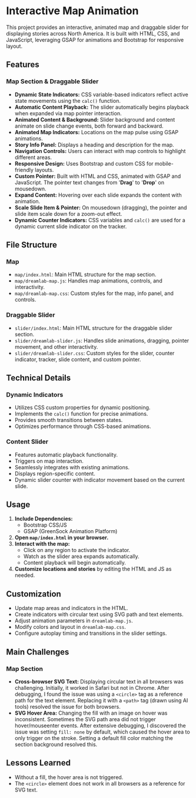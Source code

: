 
# Interactive Map Animation

This project provides an interactive, animated map and draggable slider for displaying stories across North America. It is built with HTML, CSS, and JavaScript, leveraging GSAP for animations and Bootstrap for responsive layout.

## Features

### Map Section & Draggable Slider
- **Dynamic State Indicators:** CSS variable-based indicators reflect active state movements using the `calc()` function.
- **Automatic Content Playback:** The slider automatically begins playback when expanded via map pointer interaction.
- **Animated Content & Background:** Slider background and content animate on slide change events, both forward and backward.
- **Animated Map Indicators:** Locations on the map pulse using GSAP animations.
- **Story Info Panel:** Displays a heading and description for the map.
- **Navigation Controls:** Users can interact with map controls to highlight different areas.
- **Responsive Design:** Uses Bootstrap and custom CSS for mobile-friendly layouts.
- **Custom Pointer:** Built with HTML and CSS, animated with GSAP and JavaScript. The pointer text changes from '**Drag**' to '**Drop**' on mousedown.
- **Expand Content:** Hovering over each slide expands the content with animation.
- **Scale Slide Item & Pointer:** On mousedown (dragging), the pointer and slide item scale down for a zoom-out effect.
- **Dynamic Counter Indicators:** CSS variables and `calc()` are used for a dynamic current slide indicator on the tracker.

## File Structure

### Map
- `map/index.html`: Main HTML structure for the map section.
- `map/dreamlab-map.js`: Handles map animations, controls, and interactivity.
- `map/dreamlab-map.css`: Custom styles for the map, info panel, and controls.

### Draggable Slider
- `slider/index.html`: Main HTML structure for the draggable slider section.
- `slider/dreamlab-slider.js`: Handles slide animations, dragging, pointer movement, and other interactivity.
- `slider/dreamlab-slider.css`: Custom styles for the slider, counter indicator, tracker, slide content, and custom pointer.

## Technical Details

### Dynamic Indicators
- Utilizes CSS custom properties for dynamic positioning.
- Implements the `calc()` function for precise animations.
- Provides smooth transitions between states.
- Optimizes performance through CSS-based animations.

### Content Slider
- Features automatic playback functionality.
- Triggers on map interaction.
- Seamlessly integrates with existing animations.
- Displays region-specific content.
- Dynamic slider counter with indicator movement based on the current slide.

## Usage

1. **Include Dependencies:**
   - Bootstrap CSS/JS
   - GSAP (GreenSock Animation Platform)
2. **Open `map/index.html` in your browser.**
3. **Interact with the map:**
   - Click on any region to activate the indicator.
   - Watch as the slider area expands automatically.
   - Content playback will begin automatically.
4. **Customize locations and stories** by editing the HTML and JS as needed.

## Customization

- Update map areas and indicators in the HTML.
- Create indicators with circular text using SVG path and text elements.
- Adjust animation parameters in `dreamlab-map.js`.
- Modify colors and layout in `dreamlab-map.css`.
- Configure autoplay timing and transitions in the slider settings.

## Main Challenges

### Map Section

- **Cross-browser SVG Text:** Displaying circular text in all browsers was challenging. Initially, it worked in Safari but not in Chrome. After debugging, I found the issue was using a `<circle>` tag as a reference path for the text element. Replacing it with a `<path>` tag (drawn using AI tools) resolved the issue for both browsers.
- **SVG Hover Area:** Changing the fill with an image on hover was inconsistent. Sometimes the SVG path area did not trigger hover/mouseenter events. After extensive debugging, I discovered the issue was setting `fill: none` by default, which caused the hover area to only trigger on the stroke. Setting a default fill color matching the section background resolved this.

## Lessons Learned

- Without a fill, the hover area is not triggered.
- The `<circle>` element does not work in all browsers as a reference for SVG text.
